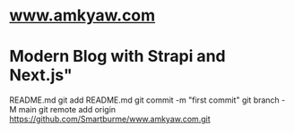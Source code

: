 # www.amkyaw.com
# Modern Blog with Strapi and Next.js" 
README.md git add README.md git commit -m "first commit" git branch -M main git remote add origin https://github.com/Smartburme/www.amkyaw.com.git
